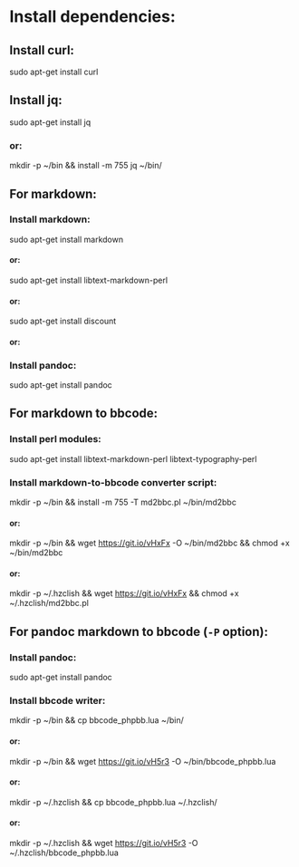 # Install dependencies:

## Install curl:
sudo apt-get install curl 

## Install jq:
sudo apt-get install jq

### or:
mkdir -p ~/bin && install -m 755 jq ~/bin/

## For markdown:

### Install markdown:

sudo apt-get install markdown

#### or:
sudo apt-get install libtext-markdown-perl

#### or:
sudo apt-get install discount

#### or:

###  Install pandoc:

sudo apt-get install pandoc


## For markdown to bbcode:

### Install perl modules:
sudo apt-get install libtext-markdown-perl libtext-typography-perl

### Install markdown-to-bbcode converter script:
mkdir -p ~/bin && install -m 755 -T md2bbc.pl ~/bin/md2bbc

#### or:
mkdir -p ~/bin && wget https://git.io/vHxFx -O ~/bin/md2bbc && chmod +x ~/bin/md2bbc

#### or:
mkdir -p ~/.hzclish && wget https://git.io/vHxFx && chmod +x ~/.hzclish/md2bbc.pl


## For pandoc markdown to bbcode (`-P` option):

### Install pandoc:
sudo apt-get install pandoc

### Install bbcode writer:
mkdir -p ~/bin && cp bbcode_phpbb.lua ~/bin/

#### or:
mkdir -p ~/bin && wget https://git.io/vH5r3 -O ~/bin/bbcode_phpbb.lua

#### or:
mkdir -p ~/.hzclish && cp bbcode_phpbb.lua ~/.hzclish/

#### or:
mkdir -p ~/.hzclish && wget https://git.io/vH5r3 -O ~/.hzclish/bbcode_phpbb.lua
